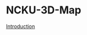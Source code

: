 # NCKU-3D-Map
[Introduction](https://docs.google.com/presentation/d/1PujRkAt9fjCW9ZoaxNNQ8VZhYUybC2gL_d39Qa-1i2Q/edit#slide=id.p4)

